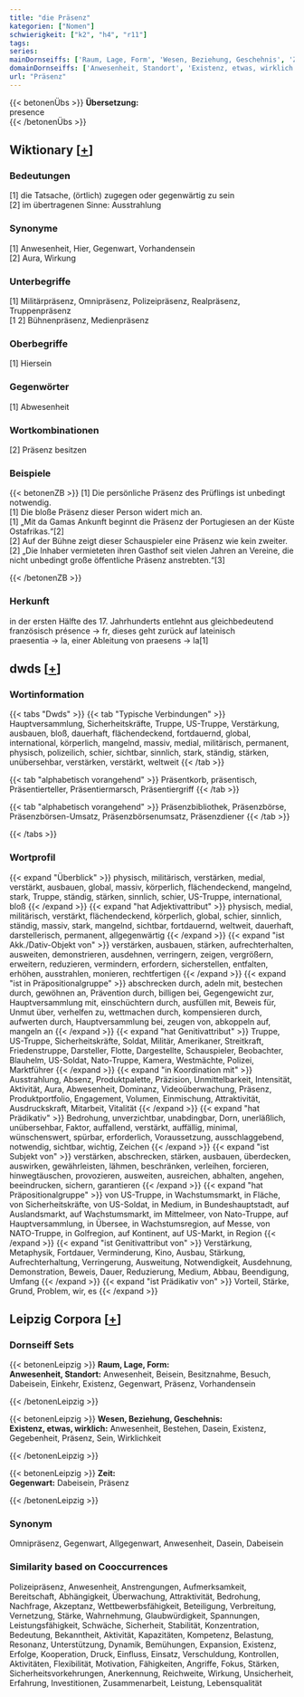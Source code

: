 ```yaml
---
title: "die Präsenz"
kategorien: ["Nomen"]
schwierigkeit: ["k2", "h4", "r11"]
tags:
series:
mainDornseiffs: ['Raum, Lage, Form', 'Wesen, Beziehung, Geschehnis', 'Zeit']
domainDornseiffs: ['Anwesenheit, Standort', 'Existenz, etwas, wirklich', 'Gegenwart']
url: "Präsenz"
---
```


{{< betonenÜbs >}}
**Übersetzung:**  
presence  
{{< /betonenÜbs >}}

## Wiktionary [[+](https://de.wiktionary.org/wiki/Präsenz)]

### Bedeutungen
[1] die Tatsache, (örtlich) zugegen oder gegenwärtig zu sein  
[2] im übertragenen Sinne: Ausstrahlung  

### Synonyme
[1] Anwesenheit, Hier, Gegenwart, Vorhandensein  
[2] Aura, Wirkung  

### Unterbegriffe
[1] Militärpräsenz, Omnipräsenz, Polizeipräsenz, Realpräsenz, Truppenpräsenz  
[1 2] Bühnenpräsenz, Medienpräsenz  

### Oberbegriffe
[1] Hiersein  

### Gegenwörter
[1] Abwesenheit  

### Wortkombinationen
[2] Präsenz besitzen  

### Beispiele
{{< betonenZB >}}
[1] Die persönliche Präsenz des Prüflings ist unbedingt notwendig.  
[1] Die bloße Präsenz dieser Person widert mich an.  
[1] „Mit da Gamas Ankunft beginnt die Präsenz der Portugiesen an der Küste Ostafrikas.“[2]  
[2] Auf der Bühne zeigt dieser Schauspieler eine Präsenz wie kein zweiter.  
[2] „Die Inhaber vermieteten ihren Gasthof seit vielen Jahren an Vereine, die nicht unbedingt große öffentliche Präsenz anstrebten.“[3]  

{{< /betonenZB >}}
### Herkunft
in der ersten Hälfte des 17. Jahrhunderts entlehnt aus gleichbedeutend französisch présence → fr, dieses geht zurück auf lateinisch praesentia → la, einer Ableitung von praesens → la[1]  



## dwds [[+](https://www.dwds.de/wb/Präsenz)]

### Wortinformation
{{< tabs "Dwds" >}}
{{< tab "Typische Verbindungen" >}}
Hauptversammlung, Sicherheitskräfte, Truppe, US-Truppe, Verstärkung, ausbauen, bloß, dauerhaft, flächendeckend, fortdauernd, global, international, körperlich, mangelnd, massiv, medial, militärisch, permanent, physisch, polizeilich, schier, sichtbar, sinnlich, stark, ständig, stärken, unübersehbar, verstärken, verstärkt, weltweit
{{< /tab >}}

{{< tab "alphabetisch vorangehend" >}}
Präsentkorb, präsentisch, Präsentierteller, Präsentiermarsch, Präsentiergriff
{{< /tab >}}

{{< tab "alphabetisch vorangehend" >}}
Präsenzbibliothek, Präsenzbörse, Präsenzbörsen-Umsatz, Präsenzbörsenumsatz, Präsenzdiener
{{< /tab >}}

{{< /tabs >}}

### Wortprofil
{{< expand "Überblick" >}} physisch, militärisch, verstärken, medial, verstärkt, ausbauen, global, massiv, körperlich, flächendeckend, mangelnd, stark, Truppe, ständig, stärken, sinnlich, schier, US-Truppe, international, bloß {{< /expand >}}
{{< expand "hat Adjektivattribut" >}} physisch, medial, militärisch, verstärkt, flächendeckend, körperlich, global, schier, sinnlich, ständig, massiv, stark, mangelnd, sichtbar, fortdauernd, weltweit, dauerhaft, darstellerisch, permanent, allgegenwärtig {{< /expand >}}
{{< expand "ist Akk./Dativ-Objekt von" >}} verstärken, ausbauen, stärken, aufrechterhalten, ausweiten, demonstrieren, ausdehnen, verringern, zeigen, vergrößern, erweitern, reduzieren, vermindern, erfordern, sicherstellen, entfalten, erhöhen, ausstrahlen, monieren, rechtfertigen {{< /expand >}}
{{< expand "ist in Präpositionalgruppe" >}} abschrecken durch, adeln mit, bestechen durch, gewöhnen an, Prävention durch, billigen bei, Gegengewicht zur, Hauptversammlung mit, einschüchtern durch, ausfüllen mit, Beweis für, Unmut über, verhelfen zu, wettmachen durch, kompensieren durch, aufwerten durch, Hauptversammlung bei, zeugen von, abkoppeln auf, mangeln an {{< /expand >}}
{{< expand "hat Genitivattribut" >}} Truppe, US-Truppe, Sicherheitskräfte, Soldat, Militär, Amerikaner, Streitkraft, Friedenstruppe, Darsteller, Flotte, Dargestellte, Schauspieler, Beobachter, Blauhelm, US-Soldat, Nato-Truppe, Kamera, Westmächte, Polizei, Marktführer {{< /expand >}}
{{< expand "in Koordination mit" >}} Ausstrahlung, Absenz, Produktpalette, Präzision, Unmittelbarkeit, Intensität, Aktivität, Aura, Abwesenheit, Dominanz, Videoüberwachung, Präsenz, Produktportfolio, Engagement, Volumen, Einmischung, Attraktivität, Ausdruckskraft, Mitarbeit, Vitalität {{< /expand >}}
{{< expand "hat Prädikativ" >}} Bedrohung, unverzichtbar, unabdingbar, Dorn, unerläßlich, unübersehbar, Faktor, auffallend, verstärkt, auffällig, minimal, wünschenswert, spürbar, erforderlich, Voraussetzung, ausschlaggebend, notwendig, sichtbar, wichtig, Zeichen {{< /expand >}}
{{< expand "ist Subjekt von" >}} verstärken, abschrecken, stärken, ausbauen, überdecken, auswirken, gewährleisten, lähmen, beschränken, verleihen, forcieren, hinwegtäuschen, provozieren, ausweiten, ausreichen, abhalten, angehen, beeindrucken, sichern, garantieren {{< /expand >}}
{{< expand "hat Präpositionalgruppe" >}} von US-Truppe, in Wachstumsmarkt, in Fläche, von Sicherheitskräfte, von US-Soldat, in Medium, in Bundeshauptstadt, auf Auslandsmarkt, auf Wachstumsmarkt, im Mittelmeer, von Nato-Truppe, auf Hauptversammlung, in Übersee, in Wachstumsregion, auf Messe, von NATO-Truppe, in Golfregion, auf Kontinent, auf US-Markt, in Region {{< /expand >}}
{{< expand "ist Genitivattribut von" >}} Verstärkung, Metaphysik, Fortdauer, Verminderung, Kino, Ausbau, Stärkung, Aufrechterhaltung, Verringerung, Ausweitung, Notwendigkeit, Ausdehnung, Demonstration, Beweis, Dauer, Reduzierung, Medium, Abbau, Beendigung, Umfang {{< /expand >}}
{{< expand "ist Prädikativ von" >}} Vorteil, Stärke, Grund, Problem, wir, es {{< /expand >}}

## Leipzig Corpora [[+](https://corpora.uni-leipzig.de/en/res?word=Präsenz&corpusId=deu_newscrawl-public_2018)]

### Dornseiff Sets
{{< betonenLeipzig >}}
**Raum, Lage, Form:**  
**Anwesenheit, Standort:** Anwesenheit, Beisein, Besitznahme, Besuch, Dabeisein, Einkehr, Existenz, Gegenwart, Präsenz, Vorhandensein  

{{< /betonenLeipzig >}}


{{< betonenLeipzig >}}
**Wesen, Beziehung, Geschehnis:**  
**Existenz, etwas, wirklich:** Anwesenheit, Bestehen, Dasein, Existenz, Gegebenheit, Präsenz, Sein, Wirklichkeit  

{{< /betonenLeipzig >}}


{{< betonenLeipzig >}}
**Zeit:**  
**Gegenwart:** Dabeisein, Präsenz  

{{< /betonenLeipzig >}}

### Synonym
Omnipräsenz, Gegenwart, Allgegenwart, Anwesenheit, Dasein, Dabeisein


### Similarity based on Cooccurrences
Polizeipräsenz, Anwesenheit, Anstrengungen, Aufmerksamkeit, Bereitschaft, Abhängigkeit, Überwachung, Attraktivität, Bedrohung, Nachfrage, Akzeptanz, Wettbewerbsfähigkeit, Beteiligung, Verbreitung, Vernetzung, Stärke, Wahrnehmung, Glaubwürdigkeit, Spannungen, Leistungsfähigkeit, Schwäche, Sicherheit, Stabilität, Konzentration, Bedeutung, Bekanntheit, Aktivität, Kapazitäten, Kompetenz, Belastung, Resonanz, Unterstützung, Dynamik, Bemühungen, Expansion, Existenz, Erfolge, Kooperation, Druck, Einfluss, Einsatz, Verschuldung, Kontrollen, Aktivitäten, Flexibilität, Motivation, Fähigkeiten, Angriffe, Fokus, Stärken, Sicherheitsvorkehrungen, Anerkennung, Reichweite, Wirkung, Unsicherheit, Erfahrung, Investitionen, Zusammenarbeit, Leistung, Lebensqualität

